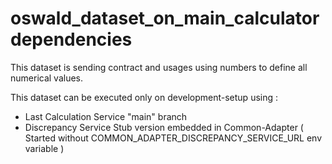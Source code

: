 
# oswald_dataset_on_main_calculator dependencies

This dataset is sending contract and usages using numbers to define all numerical values.

This dataset can be executed only on development-setup using :

 - Last Calculation Service "main" branch
 - Discrepancy Service Stub version embedded in Common-Adapter ( Started without COMMON_ADAPTER_DISCREPANCY_SERVICE_URL env variable )
